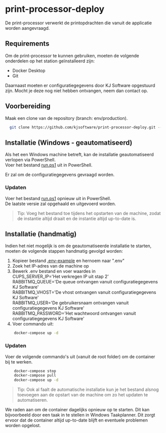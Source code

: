 # print-processor-deploy

De print-processor verwerkt de printopdrachten die vanuit de applicatie worden aangevraagd.

## Requirements

Om de print-processor te kunnen gebruiken, moeten de volgende onderdelen op het station geïnstalleerd zijn:
- Docker Desktop
- Git

Daarnaast moeten er configuratiegegevens door KJ Software opgestuurd zijn. Mocht je deze nog niet hebben ontvangen, neem dan contact op.

## Voorbereiding

Maak een clone van de repository (branch: env/production).

```bash
  git clone https://github.com/kjsoftware/print-processor-deploy.git --branch env/production
```

## Installatie (Windows - geautomatiseerd)

Als het een Windows machine betreft, kan de installatie geautomatiseerd verlopen via PowerShell.  
Voer het bestand [run.ps1](run.ps1) uit in PowerShell. 

Er zal om de configuratiegegevens gevraagd worden. 

### Updaten

Voer het bestand [run.ps1](run.ps1) opnieuw uit in PowerShell.  
De laatste versie zal opgehaald en uitgevoerd worden.  

> Tip: Voeg het bestand toe tijdens het opstarten van de machine, zodat de instantie altijd draait en de instantie altijd up-to-date is.

## Installatie (handmatig)

Indien het niet mogelijk is om de geautomatiseerde installatie te starten, moeten de volgende stappen handmatig gevolgd worden:
1. Kopieer bestand [.env-example](.env-example) en hernoem naar ".env"
2. Zoek het IP-adres van de machine op
3. Bewerk .env bestand en voer waardes in  
CUPS_SERVER_IP='Het verkregen IP uit stap 2'  
RABBITMQ_QUEUE='De queue ontvangen vanuit configuratiegegevens KJ Software'  
RABBITMQ_VHOST='De vhost ontvangen vanuit configuratiegegevens KJ Software'  
RABBITMQ_USER='De gebruikersnaam ontvangen vanuit configuratiegegevens KJ Software'  
RABBITMQ_PASSWORD='Het wachtwoord ontvangen vanuit configuratiegegevens KJ Software'  
4. Voer commando uit:  
```bash
    docker-compose up -d
```

### Updaten

Voer de volgende commando's uit (vanuit de root folder) om de container bij te werken.
```bash
    docker-compose stop
    docker-compose pull
    docker-compose up -d 
```

> Tip: Ook al faalt de automatische installatie kun je het bestand alsnog toevoegen aan de opstart van de machine om zo het updaten te automatiseren.

We raden aan om de container dagelijks opnieuw op te starten. Dit kan bijvoorbeeld door een taak in te stellen in Windows Taakplanner.
Dit zorgt ervoor dat de container altijd up-to-date blijft en eventuele problemen worden opgelost.